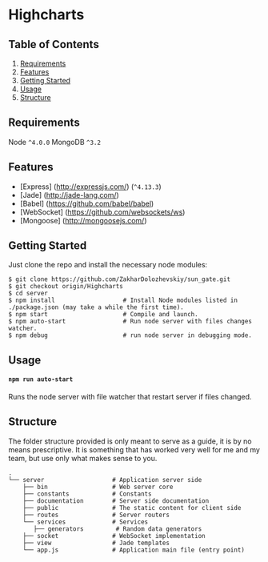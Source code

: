 Highcharts
=======================

Table of Contents
-----------------
1. [Requirements](#requirements)
1. [Features](#features)
1. [Getting Started](#getting-started)
1. [Usage](#usage)
1. [Structure](#structure)

Requirements
------------

Node `^4.0.0`
MongoDB `^3.2`

Features
--------
* [Express] (http://expressjs.com/) (`^4.13.3`)
* [Jade] (http://jade-lang.com/)
* [Babel] (https://github.com/babel/babel)
* [WebSocket] (https://github.com/websockets/ws)
* [Mongoose] (http://mongoosejs.com/)

Getting Started
---------------

Just clone the repo and install the necessary node modules:

```shell
$ git clone https://github.com/ZakharDolozhevskiy/sun_gate.git
$ git checkout origin/Highcharts
$ cd server
$ npm install                   # Install Node modules listed in ./package.json (may take a while the first time).
$ npm start                     # Compile and launch.
$ npm auto-start                # Run node server with files changes watcher.
$ npm debug                     # run node server in debugging mode.  
```

Usage
-----

#### `npm run auto-start`
Runs the node server with file watcher that restart server if files changed.

Structure
---------

The folder structure provided is only meant to serve as a guide, it is by no means prescriptive. It is something that has worked very well for me and my team, but use only what makes sense to you.

```
.
└── server                   # Application server side
    ├── bin                  # Web server core
    ├── constants            # Constants
    ├── documentation        # Server side documentation
    ├── public               # The static content for client side
    ├── routes               # Server routers
    └── services             # Services
       ├── generators         # Random data generators
    ├── socket               # WebSocket implementation
    ├── view                 # Jade templates
    └── app.js               # Application main file (entry point)
```